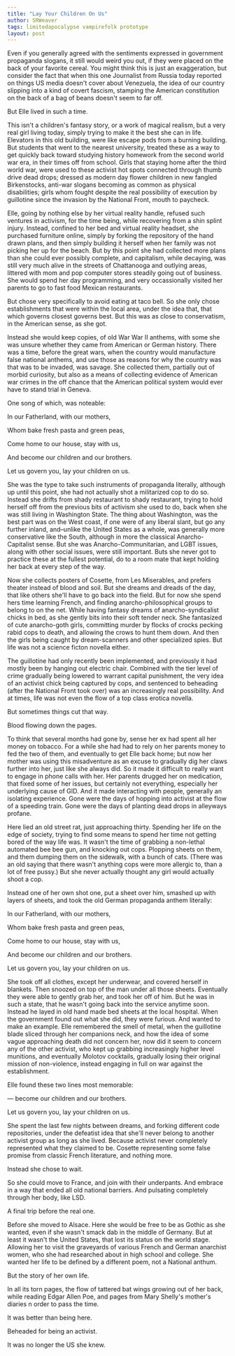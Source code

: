 ```yaml
---
title: "Lay Your Children On Us"
author: SRWeaver
tags: limitedapocalypse vampirefolk prototype
layout: post
---
```

Even if you generally agreed with the sentiments expressed in government propaganda slogans, it still would weird you out, if they were placed on the back of your favorite cereal. You might think this is just an exaggeration, but consider the fact that when this one Journalist from Russia today reported on things US media doesn't cover about Venezuela, the idea of our country slipping into a kind of covert fascism, stamping the American constitution on the back of a bag of beans doesn't seem to far off.

But Elle lived in such a time.

This isn't a children's fantasy story, or a work of magical realism, but a very real girl living today, simply trying to make it the best she can in life. Elevators in this old building, were like escape pods from a burning building. But students that went to the nearest university, treated these as a way to get quickly back toward studying history homework from the second world war era, in their times off from school. Girls that staying home after the third world war, were used to these activist hot spots connected through thumb drive dead drops; dressed as modern day flower children in new fangled Birkenstocks, anti-war slogans becoming as common as physical disabilities; girls whom fought despite the real possibility of execution by guillotine since the invasion by the National Front, mouth to paycheck.

Elle, going by nothing else by her virtual reality handle, refused such ventures in activism, for the time being, while recovering from a shin splint injury. Instead, confined to her bed and virtual reality headset, she purchased furniture online, simply by forking the repository of the hand drawn plans, and then simply building it herself when her family was not picking her up for the beach. But by this point she had collected more plans than she could ever possibly complete, and capitalism, while decaying, was still very much alive in the streets of Chattanooga and outlying areas, littered with mom and pop computer stores steadily going out of business. She would spend her day programming, and very occassionally visited her parents to go to fast food Mexican restaurants.

But chose very specifically to avoid eating at taco bell. So she only chose establishments that were within the local area, under the idea that, that which governs closest governs best. But this was as close to conservatism, in the American sense, as she got.

Instead she would keep copies, of old War War II anthems, with some she was unsure whether they came from American or German history. There was a time, before the great wars, when the country would manufacture false national anthems, and use those as reasons for why the country was that was to be invaded, was savage. She collected them, partially out of morbid curiosity, but also as a means of collecting evidence of American war crimes in the off chance that the American political system would ever have to stand trial in Geneva.

One song of which, was noteable:

In our Fatherland, with our mothers,

Whom bake fresh pasta and green peas,

Come home to our house, stay with us,

And become our children and our brothers.

Let us govern you, lay your children on us.

She was the type to take such instruments of propaganda literally, although up until this point, she had not actually shot a militarized cop to do so. Instead she drifts from shady restaurant to shady restaurant, trying to hold herself off from the previous bits of activism she used to do, back when she was still living in Washington State. The thing about Washington, was the best part was on the West coast, if one were of any liberal slant, but go any further inland, and–unlike the United States as a whole, was generally more conservative like the South, although in more the classical Anarcho-Capitalist sense. But she was Anarcho-Communitarian, and LGBT issues, along with other social issues, were still important. Buts she never got to practice these at the fullest potential, do to a room mate that kept holding her back at every step of the way.

Now she collects posters of Cosette, from Les Miserables, and prefers theater instead of blood and soil. But she dreams and dreads of the day, that like others she'll have to go back into the field. But for now she spend hers time learning French, and finding anarcho-philosophical groups to belong to on the net. While having fantasy dreams of anarcho-syndicalist chicks in bed, as she gently bits into their soft tender neck. She fantasized of cute anarcho-goth girls, committing murder by flocks of crocks pecking rabid cops to death, and allowing the crows to hunt them down. And then the girls being caught by dream-scanners and other specialized spies. But life was not a science ficton novella either.

The guillotine had only recently been implemented, and previously it had mostly been by hanging out electric chair. Combined with the tier level of crime gradually being lowered to warrant capital punishment, the very idea of an activist chick being captured by cops, and sentenced to beheading (after the National Front took over) was an increasingly real possibility. And at times, life was not even the flow of a top class erotica novella.

But sometimes things cut that way.

Blood flowing down the pages.

To think that several months had gone by, sense her ex had spent all her money on tobacco. For a while she had had to rely on her parents money to fed the two of them, and eventually to get Elle back home; but now her mother was using this misadventure as an excuse to gradually dig her claws further into her, just like she always did. So it made it difficult to really want to engage in phone calls with her. Her parents drugged her on medication, that fixed some of her issues, but certainly not everything, especially her underlying cause of GID. And it made interacting with people, generally an isolating experience. Gone were the days of hopping into activist at the flow of a speeding train. Gone were the days of planting dead drops in alleyways profane.

Here lied an old street rat, just approaching thirty. Spending her life on the edge of society, trying to find some means to spend her time not getting bored of the way life was. It wasn't the time of grabbing a non-lethal automated bee bee gun, and knocking out cops. Plopping sheets on them, and them dumping them on the sidewalk, with a bunch of cats. (There was an old saying that there wasn't anything cops were more allergic to, than a lot of free pussy.) But she never actually thought any girl would actually shoot a cop.

Instead one of her own shot one, put a sheet over him, smashed up with layers of sheets, and took the old German propaganda anthem literally:

In our Fatherland, with our mothers,

Whom bake fresh pasta and green peas,

Come home to our house, stay with us,

And become our children and our brothers.

Let us govern you, lay your children on us.

She took off all clothes, except her underwear, and covered herself in blankets. Then snoozed on top of the man under all those sheets. Eventually they were able to gently grab her, and took her off of him. But he was in such a state, that he wasn't going back into the service anytime soon. Instead he layed in old hand made bed sheets at the local hospital. When the government found out what she did, they were furious. And wanted to make an example. Elle remembered the smell of metal, when the guillotine blade sliced through her companions neck, and how the idea of some vague approaching death did not concern her, now did it seem to concern any of the other activist, who kept up grabbing increasingly higher level munitions, and eventually Molotov cocktails, gradually losing their original mission of non-violence, instead engaging in full on war against the establishment.

Elle found these two lines most memorable:

— become our children and our brothers.

Let us govern you, lay your children on us.

She spent the last few nights between dreams, and forking different code repositories, under the defeatist idea that she'll never belong to another activist group as long as she lived. Because activist never completely represented what they claimed to be. Cosette representing some false promise from classic French literature, and nothing more.

Instead she chose to wait.

So she could move to France, and join with their underpants. And embrace in a way that ended all old national barriers. And pulsating completely through her body, like LSD.

A final trip before the real one.

Before she moved to Alsace. Here she would be free to be as Gothic as she wanted, even if she wasn't smack dab in the middle of Germany. But at least it wasn't the United States, that lost its status on the world stage. Allowing her to visit the graveyards of various French and German anarchist women, who she had researched about in high school and college. She wanted her life to be defined by a different poem, not a National anthum.

But the story of her own life.

In all its torn pages, the flow of tattered bat wings growing out of her back, while reading Edgar Allen Poe, and pages from Mary Shelly's mother's diaries n order to pass the time.

It was better than being here.

Beheaded for being an activist.

It was no longer the US she knew.
